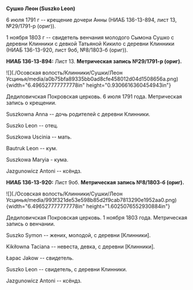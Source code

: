 **Сушко Леон (Suszko Leon)**

6 июля 1791 г -- крещение дочери Анны (НИАБ 136-13-894, лист 13,
№29/1791-р (ориг)).

1 ноября 1803 г -- свидетель венчания молодого Сымона Сушко с деревни
Клинники с девкой Татьяной Кикило с деревни Клинники (НИАБ 136-13-920,
лист 9об, №8/1803-б (ориг)).

**НИАБ 136-13-894:** Лист 13. **Метрическая запись №29/1791-р (ориг).**

![](./Осовская волость/Клинники/Сушки/Леон Усцинья/media/a0b75bfa89335bb0ad8cfe458012d04d1508656a.png){width="6.496527777777778in"
height="0.9306616360454943in"}

Дедиловичская Покровская церковь. 6 июля 1791 года. Метрическая запись о
крещении.

Suszkowna Anna -- дочь родителей с деревни Клинники.

Suszko Leon -- отец.

Suszkowa Uscinia -- мать.

Bautruk Leon -- кум.

Suszkowa Maryia - кума.

Jazgunowicz Antoni -- ксёндз.

**НИАБ 136-13-920:** Лист 9об. **Метрическая запись №8/1803-б (ориг).**

![](./Осовская волость/Клинники/Сушки/Леон Усцинья/media/993f321de53e598b85d2f9cab7813290e1952aa0.png){width="6.496527777777778in"
height="1.6025076552930884in"}

Дедиловичская Покровская церковь. 1 ноября 1803 года. Метрическая запись
о венчании.

Suszko Symon -- жених, молодой, с деревни \[Клинники\].

Kikiłowna Taciana -- невеста, девка, с деревни \[Клинники\].

Łapac Jakow -- свидетель.

Suszko Leon -- свидетель, с деревни Клинники.

Jazgunowicz Antoni -- ксёндз.
